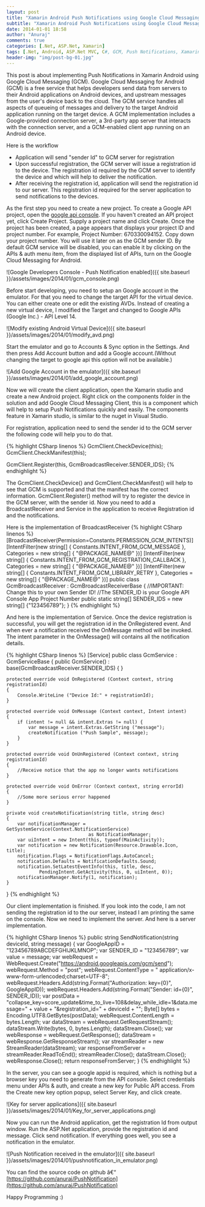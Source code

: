 ```yaml
---
layout: post
title: "Xamarin Android Push Notifications using Google Cloud Messaging (GCM) and ASP.Net"
subtitle: "Xamarin Android Push Notifications using Google Cloud Messaging (GCM) and ASP.Net"
date: 2014-01-01 18:58
author: "Anuraj"
comments: true
categories: [.Net, ASP.Net, Xamarin]
tags: [.Net, Android, ASP.Net MVC, C#, GCM, Push Notifications, Xamarin]
header-img: "img/post-bg-01.jpg"
---
```

This post is about implementing Push Notifications in Xamarin Android using Google Cloud Messaging (GCM). Google Cloud Messaging for Android (GCM) is a free service that helps developers send data from servers to their Android applications on Android devices, and upstream messages from the user's device back to the cloud. The GCM service handles all aspects of queueing of messages and delivery to the target Android application running on the target device. A GCM implementation includes a Google-provided connection server, a 3rd-party app server that interacts with the connection server, and a GCM-enabled client app running on an Android device.

Here is the workflow


*   Application will send "sender Id" to GCM server for registration
*   Upon successful registration, the GCM server will issue a registration id to the device. The registration id required by the GCM server to identify the device and which will help to deliver the notification.
*   After receiving the registration id, application will send the registration id to our server. This registration id required for the server application to send notifications to the devices.

As the first step you need to create a new project. To create a Google API project, open the [google api console](https://cloud.google.com/console). If you haven't created an API project yet, click Create Project. Supply a project name and click Create. Once the project has been created, a page appears that displays your project ID and project number. For example, Project Number: 670330094152. Copy down your project number. You will use it later on as the GCM sender ID. By default GCM service will be disabled, you can enable it by clicking on the APIs & auth menu item, from the displayed list of APIs, turn on the Google Cloud Messaging for Android.

![Google Developers Console - Push Notification enabled]({{ site.baseurl }}/assets/images/2014/01/gcm_console.png)

Before start developing, you need to setup an Google account in the emulator. For that you need to change the target API for the virtual device. You can either create one or edit the existing AVDs. Instead of creating a new virtual device, I modified the Target and changed to Google APIs (Google Inc.) - API Level 14.

![Modify existing Android Virtual Device]({{ site.baseurl }}/assets/images/2014/01/modify_avd.png)

Start the emulator and go to Accounts & Sync option in the Settings. And then press Add Account button and add a Google account.(Without changing the target to google api this option will not be available.)

![Add Google Account in the emulator]({{ site.baseurl }}/assets/images/2014/01/add_google_account.png)

Now we will create the client application, open the Xamarin studio and create a new Android project. Right click on the components folder in the solution and add Google Cloud Messaging Client, this is a component which will help to setup Push Notifications quickly and easily. The components feature in Xamarin studio, is similar to the nuget in Visual Studio.

For registration, application need to send the sender id to the GCM server the following code will help you to do that.

{% highlight CSharp linenos %}
GcmClient.CheckDevice(this);
GcmClient.CheckManifest(this);

GcmClient.Register(this, GcmBroadcastReceiver.SENDER_IDS);
{% endhighlight %}

The GcmClient.CheckDevice() and GcmClient.CheckManifest() will help to see that GCM is supported and that the manifest has the correct information. GcmClient.Register() method will try to register the device in the GCM server, with the sender id. Now you need to add a BroadcastReceiver and Service in the application to receive Registration id and the notifications.

Here is the implementation of BroadcastReceiver
{% highlight CSharp linenos %}
[BroadcastReceiver(Permission=Constants.PERMISSION_GCM_INTENTS)]
[IntentFilter(new string[] { Constants.INTENT_FROM_GCM_MESSAGE }, 
	Categories = new string[] { "@PACKAGE_NAME@" })]
[IntentFilter(new string[] { Constants.INTENT_FROM_GCM_REGISTRATION_CALLBACK }, 
	Categories = new string[] { "@PACKAGE_NAME@" })]
[IntentFilter(new string[] { Constants.INTENT_FROM_GCM_LIBRARY_RETRY }, 
	Categories = new string[] { "@PACKAGE_NAME@" })]
public class GcmBroadcastReceiver : GcmBroadcastReceiverBase<GcmService>
{
	//IMPORTANT: Change this to your own Sender ID!
	//The SENDER_ID is your Google API Console App Project Number
	public static string[] SENDER_IDS = new string[] {"123456789"};
}
{% endhighlight %}

And here is the implementation of Service. Once the device registration is successful, you will get the registration id in the OnRegistered event. And when ever a notification received the OnMessage method will be invoked. The intent parameter in the OnMessage() will contains all the notification details.

{% highlight CSharp linenos %}
[Service]
public class GcmService : GcmServiceBase
{
	public GcmService() : base(GcmBroadcastReceiver.SENDER_IDS) { }

	protected override void OnRegistered (Context context, string registrationId)
	{
		Console.WriteLine ("Device Id:" + registrationId);
	}

	protected override void OnMessage (Context context, Intent intent)
	{
		if (intent != null && intent.Extras != null) {
			var message = intent.Extras.GetString ("message");
			createNotification ("Push Sample", message);
		}
	}

	protected override void OnUnRegistered (Context context, string registrationId)
	{
		//Receive notice that the app no longer wants notifications
	}

	protected override void OnError (Context context, string errorId)
	{
		//Some more serious error happened
	}

	private void createNotification(string title, string desc)
	{
		var notificationManager = GetSystemService(Context.NotificationService) 
			                      as NotificationManager;
		var uiIntent = new Intent(this, typeof(MainActivity));
		var notification = new Notification(Resource.Drawable.Icon, title);
		notification.Flags = NotificationFlags.AutoCancel;
		notification.Defaults = NotificationDefaults.Sound;
		notification.SetLatestEventInfo(this, title, desc, 
				PendingIntent.GetActivity(this, 0, uiIntent, 0));
		notificationManager.Notify(1, notification);
	}
}
{% endhighlight %}

Our client implementation is finished. If you look into the code, I am not sending the registration id to the our server, instead I am printing the same on the console. Now we need to implement the server. And here is a server implementation.

{% highlight CSharp linenos %}
public string SendNotification(string deviceId, string message)
{
    var GoogleAppID = "123456789ABCDEFGHIJKLMNOP";
    var SENDER_ID = "123456789";
    var value = message;
    var webRequest = WebRequest.Create("https://android.googleapis.com/gcm/send");
    webRequest.Method = "post";
    webRequest.ContentType = " application/x-www-form-urlencoded;charset=UTF-8";
    webRequest.Headers.Add(string.Format("Authorization: key={0}", GoogleAppID));
    webRequest.Headers.Add(string.Format("Sender: id={0}", SENDER_ID));
    var postData = "collapse_key=score_update&time_to_live=108&delay_while_idle=1&data.message=" 
        + value + "&registration_id=" + deviceId + "";
    Byte[] bytes = Encoding.UTF8.GetBytes(postData);
    webRequest.ContentLength = bytes.Length;
    var dataStream = webRequest.GetRequestStream();
    dataStream.Write(bytes, 0, bytes.Length);
    dataStream.Close();
    var webResponse = webRequest.GetResponse();
    dataStream = webResponse.GetResponseStream();
    var streamReader = new StreamReader(dataStream);
    var responseFromServer = streamReader.ReadToEnd();
    streamReader.Close();
    dataStream.Close();
    webResponse.Close();
    return responseFromServer;
}
{% endhighlight %}

In the server, you can see a google appid is required, which is nothing but a browser key you need to generate from the API console. Select credentials menu under APIs & auth, and create a new key for Public API access. From the Create new key option popup, select Server Key, and click create.

![Key for server applications]({{ site.baseurl }}/assets/images/2014/01/Key_for_server_applications.png)

Now you can run the Android application, get the registration Id from output window. Run the ASP.Net application, provide the registration id and message. Click send notification. If everything goes well, you see a notification in the emulator.

![Push Notification received in the emulator]({{ site.baseurl }}/assets/images/2014/01/pushnotification_in_emulator.png)

You can find the source code on github â€“ [https://github.com/anuraj/PushNotification](https://github.com/anuraj/PushNotification)

Happy Programming :)
